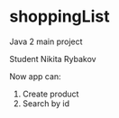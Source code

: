 # shoppingList

Java 2 main project

Student Nikita Rybakov

Now app can:

1. Create product
2. Search by id
